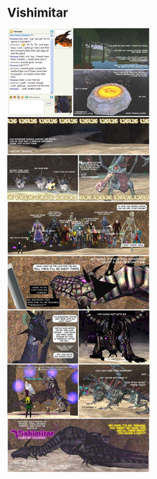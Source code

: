 # Vishimitar

[![](../uploads/2009/01/2005-10-01-vishimitar.jpg "2005-10-01-vishimitar")](../uploads/2009/01/2005-10-01-vishimitar.jpg)

